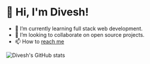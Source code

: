 <!-- Level 1: Simple bio and stats -->

# 👋 Hi, I'm Divesh!

- 🌱 I’m currently learning full stack web development.<br/>
- 👯 I’m looking to collaborate on open source projects.<br/>
- 📫 How to [reach me](www.linkedin.com/in/divesh-kumar-8b7387237)<br/>

<!-- GitHub stats from https://github.com/anuraghazra/github-readme-stats -->
![Divesh's GitHub stats](https://github-readme-stats.vercel.app/api?username=sherdilll&theme=jolly&show_icons=true)


